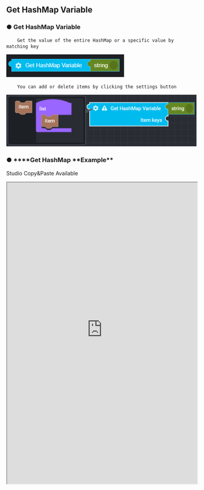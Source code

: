## Get HashMap Variable

### ● Get HashMap Variable

        Get the value of the entire HashMap or a specific value by matching key

![](../../../img/assets/image%20%285%29.png)

        You can add or delete items by clicking the settings button

![](../../../img/assets/image%20%2881%29.png)

### ● \***\*Get HashMap **Example\*\*

<p class='comment'>Studio Copy&Paste Available</p>
<iframe
    src="https://d1sxhpvag16wqc.cloudfront.net/v3.1.0/hashmap/get_hashmap"
    width="100%"
    height="800px"
    allow=""
    sandbox="allow-scripts allow-same-origin" />
<div class="display-pdf">
    <p><img src="../../../img/assets/get_hashmap_example_1.png" alt="" /></p>
    <p><img src="../../../img/assets/get_hashmap_example_2.png" alt="" /></p>
</div>

### ● \***\*Get HashMap **Result\*\*

```text
{
  "result": {
    "getAll": {
      "firstItem": {
        "key01": "value01",
        "key02": "value02",
        "key03": "value03"
      },
      "secondItem": "value04"
    },
    "getByKey": "value02",
    "getByKey2": "value04"
  }
}
```
